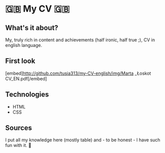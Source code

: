 #  🇬🇧 My CV  🇬🇧

## What's it about?

My, truly rich in content and achievements (half ironic, half true ;), CV in english language.

## First look 

[embed]http://github.com/tusia313/my-CV-english/img/Marta _Łoskot CV_EN.pdf[/embed]

## Technologies

+ HTML
+ CSS

## Sources
I put all my knowledge here (mostly table) and - to be honest - I have such fun with it. 🦄
